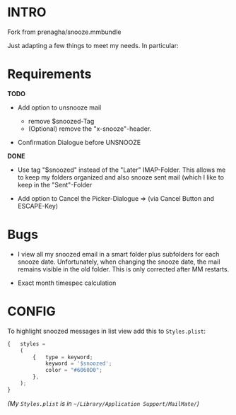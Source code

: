 # INTRO
Fork from prenagha/snooze.mmbundle

Just adapting a few things to meet my needs. In particular:

# Requirements

**TODO** 
* Add option to unsnooze mail
    * remove $snoozed-Tag
    * (Optional) remove the "x-snooze"-header.

* Confirmation Dialogue before UNSNOOZE

**DONE**

* Use tag "$snoozed" instead of the "Later" IMAP-Folder. This allows me to keep my folders organized and also snooze sent mail (which I like to keep in the "Sent"-Folder

* Add option to Cancel the Picker-Dialogue => (via Cancel Button and ESCAPE-Key)

# Bugs

* I view all my snoozed email in a smart folder plus subfolders for each snooze date. Unfortunately, when changing the snooze date, the mail remains visible in the old folder. This is only corrected after MM restarts. 

* Exact month timespec calculation

# CONFIG

To highlight snoozed messages in list view add this to `Styles.plist`:
```javascript
{   styles = 
    (
        {   type = keyword;
            keyword = '$snoozed';
            color = "#6060D0";
        },
	);
}
```

*(My `Styles.plist` is in `~/Library/Application Support/MailMate/`)*
